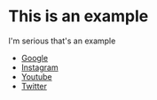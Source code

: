 <html>
 <body>
  <h1>This is an example</h1>
  <p>I'm serious that's an example</p>
  <ul>
      <li><a href="www.google.com" target="_blank">Google</a></li>
      <li><a href="www.Instagram.com" target="_blank">Instagram</a></li>
      <li><a href="www.Youtube.com" target="_blank">Youtube</a></li>
      <li><a href="www.twitter.com" target="_blank">Twitter</a></li>
  </ul>
 </body>
</html>
